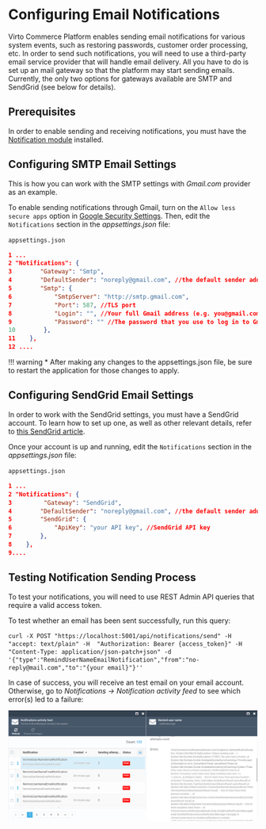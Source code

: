 # Configuring Email Notifications
Virto Commerce Platform enables sending email notifications for various system events, such as restoring passwords, customer order processing, etc. In order to send such notifications, you will need to use a third-party email service provider that will handle email delivery. All you have to do is set up an mail gateway so that the platform may start sending emails. Currently, the only two options for gateways available are SMTP and SendGrid (see below for details).

## Prerequisites
In order to enable sending and receiving notifications, you must have the [Notification module](https://github.com/VirtoCommerce/vc-module-notification ) installed.

## Configuring SMTP Email Settings
This is how you can work with the SMTP settings with *Gmail.com* provider as an example.

To enable sending notifications through Gmail, turn on the  `Allow less secure apps` option in [Google Security Settings](https://www.google.com/settings/security/lesssecureapps "https://www.google.com/settings/security/lesssecureapps"). Then, edit the `Notifications`  section in the *appsettings.json* file:

`appsettings.json`

```json
1 ...
2 "Notifications": {
3        "Gateway": "Smtp",
4        "DefaultSender": "noreply@gmail.com", //the default sender address
5        "Smtp": {
6            "SmtpServer": "http://smtp.gmail.com",
7            "Port": 587, //TLS port
8            "Login": "", //Your full Gmail address (e.g. you@gmail.com)
9            "Password": "" //The password that you use to log in to Gmail
10        },
11    },
12 ....
```

!!! warning
    * After making any changes to the appsettings.json file, be sure to restart the application for those changes to apply.

## Configuring SendGrid Email Settings
In order to work with the SendGrid settings, you must have a SendGrid account. To learn how to set up one, as well as other relevant details, refer to [this SendGrid article](https://docs.sendgrid.com/for-developers/partners/microsoft-azure-2021).

Once your account is up and running, edit the `Notifications`  section in the *appsettings.json* file:

`appsettings.json`

```json
1 ...
2 "Notifications": {
3         "Gateway": "SendGrid",
4        "DefaultSender": "noreply@gmail.com", //the default sender address
5        "SendGrid": {
6            "ApiKey": "your API key", //SendGrid API key
7        },
8    },
9....
```

## Testing Notification Sending Process

To test your notifications, you will need to use REST Admin API queries that require a valid access token.

To test whether an email has been sent successfully, run this query:

```
curl -X POST "https://localhost:5001/api/notifications/send" -H  "accept: text/plain" -H  "Authorization: Bearer {access_token}" -H  "Content-Type: application/json-patch+json" -d '{"type":"RemindUserNameEmailNotification","from":"no-reply@mail.com","to":"{your email}"}''
```

In case of success, you will receive an test email on your email account. Otherwise, go to *Notifications → Notification activity feed* to see which error(s) led to a failure:

![Notification activity feed](media/05-notification-activity-feed.png)
